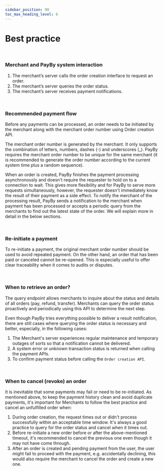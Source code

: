 ```yaml
---
sidebar_position: 90
toc_max_heading_level: 6
---
```


# Best practice

<br/>

### Merchant and PayBy system interaction


1. The merchant’s server calls the order creation interface to request an order.
2. The merchant’s server queries the order status.
3. The merchant’s server receives payment notifications.

<br/>

### Recommended payment flow

Before any payments can be processed, an order needs to be initiated by the merchant along with the merchant order number using Order creation API.

The merchant order number is generated by the merchant. It only supports the combination of letters, numbers, dashes (-) and underscores (_). PayBy requires the merchant order number to be unique for the same merchant (it is recommended to generate the order number according to the current system time plus a random sequence).

When an order is created, PayBy finishes the payment processing asynchronously and doesn't require the requester to hold on to a connection to wait. This gives more flexibility and for PayBy to serve more requests simultaneously, however, the requester doesn't immediately know the result of their payment as a side effect. To notify the merchant of the processing result, PayBy sends a notification to the merchant when payment has been processed or accepts a periodic query from the merchants to find out the latest state of the order. We will explain more in detail in the below sections.

<br/>

### Re-initiate a payment

To re-initiate a payment, the original merchant order number should be used to avoid repeated payment. On the other hand, an order that has been paid or canceled cannot be re-opened. This is especially useful to offer clear traceability when it comes to audits or disputes.

<br/>

### When to retrieve an order?

The query endpoint allows merchants to inquire about the status and details of all orders (pay, refund, transfer). Merchants can query the order status proactively and periodically using this API to determine the next step.

Even though PayBy tries everything possible to deliver a result notification, there are still cases where querying the order status is necessary and better, especially, in the following cases:

1. The Merchant's server experiences regular maintenance and temporary outages of sorts so that a notification cannot be delivered.
2. A system error or unknown transaction status is returned when calling the payment APIs.
3. To confirm payment status before calling the `Order creation API`.

<br/>

### When to cancel (revoke) an order

It is inevitable that some payments may fail or need to be re-initiated. As mentioned above, to keep the payment history clean and avoid duplicate payments, it's important for Merchants to follow the best practice and cancel an unfulfilled order when:

1. During order creation, the request times out or didn't process successfully within an acceptable time window. It's always a good practice to query for the order status and cancel when it times out.
2. Before re-initiate a new order before or after the above-mentioned timeout, it's recommended to cancel the previous one even though it may not have come through.
3. After an order is created and pending payment from the user, the user might fail to proceed with the payment, e.g. accidentally declining, this would also require the merchant to cancel the order and create a new one.
